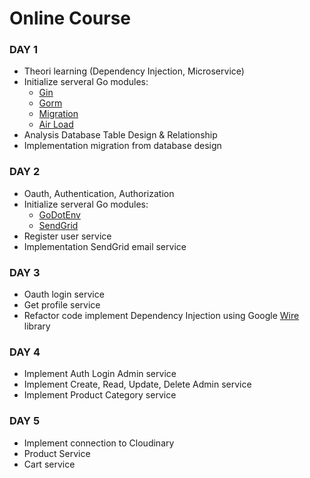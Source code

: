 # Online Course

### DAY 1

- Theori learning (Dependency Injection, Microservice)
- Initialize serveral Go modules:
  - [Gin](https://github.com/gin-gonic/gin)
  - [Gorm](https://gorm.io/)
  - [Migration](https://github.com/golang-migrate/migrate)
  - [Air Load](https://github.com/cosmtrek/air)
- Analysis Database Table Design & Relationship
- Implementation migration from database design

### DAY 2

- Oauth, Authentication, Authorization
- Initialize serveral Go modules:
  - [GoDotEnv](https://github.com/joho/godotenv)
  - [SendGrid](https://github.com/sendgrid/sendgrid-go)
- Register user service
- Implementation SendGrid email service

### DAY 3

- Oauth login service
- Get profile service
- Refactor code implement Dependency Injection using Google [Wire](https://github.com/google/wire) library

### DAY 4

- Implement Auth Login Admin service
- Implement Create, Read, Update, Delete Admin service
- Implement Product Category service

### DAY 5

- Implement connection to Cloudinary
- Product Service
- Cart service
